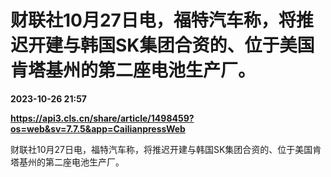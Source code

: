 # 财联社10月27日电，福特汽车称，将推迟开建与韩国SK集团合资的、位于美国肯塔基州的第二座电池生产厂。

**2023-10-26 21:57**

**https://api3.cls.cn/share/article/1498459?os=web&sv=7.7.5&app=CailianpressWeb**

财联社10月27日电，福特汽车称，将推迟开建与韩国SK集团合资的、位于美国肯塔基州的第二座电池生产厂。